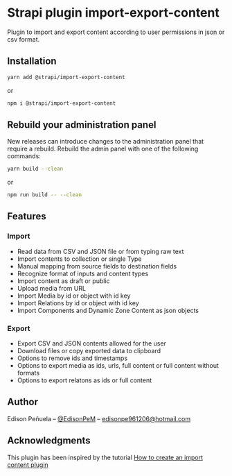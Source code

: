 # Strapi plugin import-export-content

Plugin to import and export content according to user permissions in json or csv format.

## Installation

```bash
yarn add @strapi/import-export-content
```

or

```bash
npm i @strapi/import-export-content
```

## Rebuild your administration panel

New releases can introduce changes to the administration panel that require a rebuild. Rebuild the admin panel with one of the following commands:

```bash
yarn build --clean
```

or

```bash
npm run build -- --clean
```

## Features

### Import

- Read data from CSV and JSON file or from typing raw text
- Import contents to collection or single Type
- Manual mapping from source fields to destination fields
- Recognize format of inputs and content types
- Import content as draft or public
- Upload media from URL
- Import Media by id or object with id key
- Import Relations by id or object with id key
- Import Components and Dynamic Zone Content as json objects

### Export

- Export CSV and JSON contents allowed for the user
- Download files or copy exported data to clipboard
- Options to remove ids and timestamps
- Options to export media as ids, urls, full content or full content without formats
- Options to export relatons as ids or full content

## Author

Edison Peñuela – [@EdisonPeM](https://github.com/EdisonPeM/) – edisonpe961206@hotmail.com

## Acknowledgments

This plugin has been inspired by the tutorial [How to create an import content plugin](https://strapi.io/blog/how-to-create-an-import-content-plugin-part-1-4)
